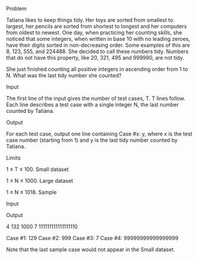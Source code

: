 Problem

Tatiana likes to keep things tidy. Her toys are sorted from smallest to largest, her pencils are sorted from shortest to longest and her computers from oldest to newest. One day, when practicing her counting skills, she noticed that some integers, when written in base 10 with no leading zeroes, have their digits sorted in non-decreasing order. Some examples of this are 8, 123, 555, and 224488. She decided to call these numbers tidy. Numbers that do not have this property, like 20, 321, 495 and 999990, are not tidy.

She just finished counting all positive integers in ascending order from 1 to N. What was the last tidy number she counted?

Input

The first line of the input gives the number of test cases, T. T lines follow. Each line describes a test case with a single integer N, the last number counted by Tatiana.

Output

For each test case, output one line containing Case #x: y, where x is the test case number (starting from 1) and y is the last tidy number counted by Tatiana.

Limits

1 ≤ T ≤ 100.
Small dataset

1 ≤ N ≤ 1000.
Large dataset

1 ≤ N ≤ 1018.
Sample


Input

Output

4
132
1000
7
111111111111111110

Case #1: 129
Case #2: 999
Case #3: 7
Case #4: 99999999999999999

Note that the last sample case would not appear in the Small dataset.